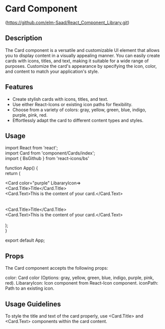 # Card Component

(https://github.com/elm-Saad/React_Component_Library.git)

## Description

The Card component is a versatile and customizable UI element that allows you to display content in a visually appealing manner. You can easily create cards with icons, titles, and text, making it suitable for a wide range of purposes. Customize the card's appearance by specifying the icon, color, and content to match your application's style.

## Features

- Create stylish cards with icons, titles, and text.
- Use either React-Icons or existing icon paths for flexibility.
- Choose from a variety of colors: gray, yellow, green, blue, indigo, purple, pink, red.
- Effortlessly adapt the card to different content types and styles.

## Usage 
import React from 'react';<br/>
import Card from 'component/Cards/index';<br/>
import { BsGithub } from 'react-icons/bs'<br/>

function App() {<br/>
  return (<br/>
    <div>
      <Card color="purple" LibararyIcon=<BsGithub />><br/>
        <Card.Title>Title</Card.Title><br/>
        <Card.Text>This is the content of your card.</Card.Text><br/>
      </Card><br/>
      <Card color="red" iconPath={../assets/image_1}><br/>
        <Card.Title>Title</Card.Title><br/>
        <Card.Text>This is the content of your card.</Card.Text><br/>
      </Card><br/>
    </div>
  );<br/>
}<br/>

export default App;<br/>

## Props

The Card component accepts the following props:

color: Card color (Options: gray, yellow, green, blue, indigo, purple, pink, red).
LibararyIcon: Icon component from React-Icon component.
iconPath: Path to an existing icon.

## Usage Guidelines
To style the title and text of the card properly,
use <Card.Title> and <Card.Text> components within the card content.


